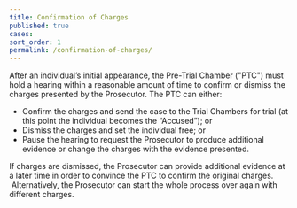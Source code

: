 ```yaml
---
title: Confirmation of Charges
published: true
cases:
sort_order: 1
permalink: /confirmation-of-charges/
---
```



After an individual’s initial appearance, the Pre-Trial Chamber ("PTC") must hold a hearing within a reasonable amount of time to confirm or dismiss the charges presented by the Prosecutor. The PTC can either:

* Confirm the charges and send the case to the Trial Chambers for trial (at this point the individual becomes the “Accused”); or
* Dismiss the charges and set the individual free; or
* Pause the hearing to request the Prosecutor to produce additional evidence or change the charges with the evidence presented.

If charges are dismissed, the Prosecutor can provide additional evidence at a later time in order to convince the PTC to confirm the original charges. &nbsp;Alternatively, the Prosecutor can start the whole process over again with different charges.